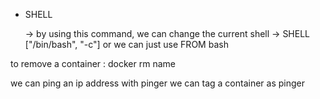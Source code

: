 * SHELL 

    -> by using this command, we can change the current shell
    -> SHELL ["/bin/bash", "-c"]  or we can just use FROM bash

to remove a container : docker rm name

we can ping an ip address with pinger
we can tag a container as pinger

